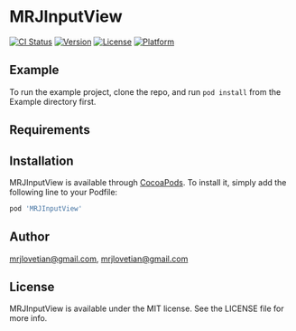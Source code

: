 # MRJInputView

[![CI Status](http://img.shields.io/travis/mrjlovetian@gmail.com/MRJInputView.svg?style=flat)](https://travis-ci.org/mrjlovetian@gmail.com/MRJInputView)
[![Version](https://img.shields.io/cocoapods/v/MRJInputView.svg?style=flat)](http://cocoapods.org/pods/MRJInputView)
[![License](https://img.shields.io/cocoapods/l/MRJInputView.svg?style=flat)](http://cocoapods.org/pods/MRJInputView)
[![Platform](https://img.shields.io/cocoapods/p/MRJInputView.svg?style=flat)](http://cocoapods.org/pods/MRJInputView)

## Example

To run the example project, clone the repo, and run `pod install` from the Example directory first.

## Requirements

## Installation

MRJInputView is available through [CocoaPods](http://cocoapods.org). To install
it, simply add the following line to your Podfile:

```ruby
pod 'MRJInputView'
```

## Author

mrjlovetian@gmail.com, mrjlovetian@gmail.com

## License

MRJInputView is available under the MIT license. See the LICENSE file for more info.
